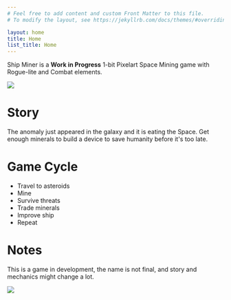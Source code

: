 ```yaml
---
# Feel free to add content and custom Front Matter to this file.
# To modify the layout, see https://jekyllrb.com/docs/themes/#overriding-theme-defaults

layout: home
title: Home
list_title: Home
---
```


<!-- MailerLite Universal -->
<script>
    (function(w,d,e,u,f,l,n){w[f]=w[f]||function(){(w[f].q=w[f].q||[])
    .push(arguments);},l=d.createElement(e),l.async=1,l.src=u,
    n=d.getElementsByTagName(e)[0],n.parentNode.insertBefore(l,n);})
    (window,document,'script','https://assets.mailerlite.com/js/universal.js','ml');
    ml('account', '692118');
</script>
<!-- End MailerLite Universal -->

<!-- TODO: MAIN VIDEO -->
Ship Miner is a __Work in Progress__ 1-bit Pixelart Space Mining game with Rogue-lite and Combat elements.

<div class="post-image">
<img src="/assets/shipminer-mining-01.gif" />
</div>



# Story

The anomaly just appeared in the galaxy and it is eating the Space. Get enough minerals to build a device to save humanity before it's too late.

# Game Cycle 

* Travel to asteroids
* Mine
* Survive threats
* Trade minerals
* Improve ship
* Repeat

# Notes

This is a game in development, the name is not final, and story and mechanics might change a lot.

<!-- div class="post-image">
<img src="/assets/shipminer-subscribe-01.gif" />
</div -->

<div class="ml-embedded" data-form="EQ2GGb"></div>

<div class="post-image">
<img src="/assets/shipminer-message-thankyou.gif" />
</div>

<!--
WISHLISTS?

GIFS

OTHER LINKS

GET NOTIFIED (MAILING LIST)
-->